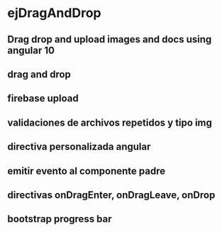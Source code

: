 # ejDragAndDrop
## Drag drop and upload images and docs using angular 10
## drag and drop
## firebase upload 
## validaciones de archivos repetidos y tipo img
## directiva personalizada angular
## emitir evento al componente padre
## directivas onDragEnter, onDragLeave, onDrop
## bootstrap progress bar

